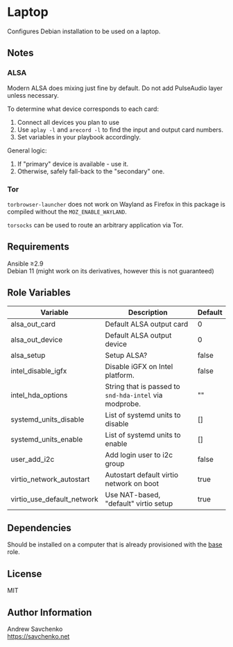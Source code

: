 # Laptop

Configures Debian installation to be used on a laptop. 

## Notes

### ALSA

Modern ALSA does mixing just fine by default. Do not add PulseAudio layer unless necessary.

To determine what device corresponds to each card:
1. Connect all devices you plan to use
2. Use `aplay -l` and `arecord -l` to find the input and output card numbers.
3. Set variables in your playbook accordingly.

General logic:
1. If "primary" device is available - use it.
2. Otherwise, safely fall-back to the "secondary" one.

### Tor

`torbrowser-launcher` does not work on Wayland as Firefox in this package is compiled without the `MOZ_ENABLE_WAYLAND`.

`torsocks` can be used to route an arbitrary application via Tor.

## Requirements

Ansible ≥2.9  
Debian 11 (might work on its derivatives, however this is not guaranteed)

## Role Variables

| Variable                   | Description                                            | Default |
|----------------------------|--------------------------------------------------------|---------|
| alsa_out_card              | Default ALSA output card                               | 0       |
| alsa_out_device            | Default ALSA output device                             | 0       |
| alsa_setup                 | Setup ALSA?                                            | false   |
| intel_disable_igfx         | Disable iGFX on Intel platform.                        | false   |
| intel_hda_options          | String that is passed to `snd-hda-intel` via modprobe. | ""      |
| systemd_units_disable      | List of systemd units to disable                       | []      |
| systemd_units_enable       | List of systemd units to enable                        | []      |
| user_add_i2c               | Add login user to i2c group                            | false   |
| virtio_network_autostart   | Autostart default virtio network on boot               | true    |
| virtio_use_default_network | Use NAT-based, "default" virtio setup                  | true    |


## Dependencies

Should be installed on a computer that is already provisioned with the [base](https://github.com/savchenko/debian/roles/base/README.md) role.

## License
MIT

## Author Information
Andrew Savchenko  
https://savchenko.net
